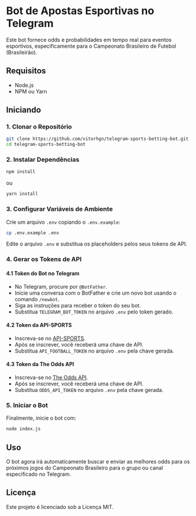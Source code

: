 # Bot de Apostas Esportivas no Telegram

Este bot fornece odds e probabilidades em tempo real para eventos esportivos, especificamente para o Campeonato Brasileiro de Futebol (Brasileirão).

## Requisitos

- Node.js
- NPM ou Yarn

## Iniciando

### 1. Clonar o Repositório

```bash
git clone https://github.com/vitorhgn/telegram-sports-betting-bot.git
cd telegram-sports-betting-bot
```

### 2. Instalar Dependências

```bash
npm install
```
ou
```bash
yarn install
```

### 3. Configurar Variáveis de Ambiente

Crie um arquivo `.env` copiando o `.env.example`:

```bash
cp .env.example .env
```

Edite o arquivo `.env` e substitua os placeholders pelos seus tokens de API.

### 4. Gerar os Tokens de API

#### 4.1 Token do Bot no Telegram
- No Telegram, procure por `@BotFather`.
- Inicie uma conversa com o BotFather e crie um novo bot usando o comando `/newbot`.
- Siga as instruções para receber o token do seu bot.
- Substitua `TELEGRAM_BOT_TOKEN` no arquivo `.env` pelo token gerado.

#### 4.2 Token da API-SPORTS
- Inscreva-se no [API-SPORTS](https://www.api-football.com/).
- Após se inscrever, você receberá uma chave de API.
- Substitua `API_FOOTBALL_TOKEN` no arquivo `.env` pela chave gerada.

#### 4.3 Token da The Odds API
- Inscreva-se no [The Odds API](https://the-odds-api.com/).
- Após se inscrever, você receberá uma chave de API.
- Substitua `ODDS_API_TOKEN` no arquivo `.env` pela chave gerada.

### 5. Iniciar o Bot

Finalmente, inicie o bot com:

```bash
node index.js
```

## Uso

O bot agora irá automaticamente buscar e enviar as melhores odds para os próximos jogos do Campeonato Brasileiro para o grupo ou canal especificado no Telegram.

## Licença

Este projeto é licenciado sob a Licença MIT.
```
